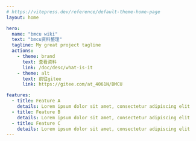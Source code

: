 ```yaml
---
# https://vitepress.dev/reference/default-theme-home-page
layout: home

hero:
  name: "bmcu wiki"
  text: "bmcu资料整理"
  tagline: My great project tagline
  actions:
    - theme: brand
      text: 查看资料
      link: /doc/desc/what-is-it
    - theme: alt
      text: 前往gitee
      link: https://gitee.com/at_4061N/BMCU

features:
  - title: Feature A
    details: Lorem ipsum dolor sit amet, consectetur adipiscing elit
  - title: Feature B
    details: Lorem ipsum dolor sit amet, consectetur adipiscing elit
  - title: Feature C
    details: Lorem ipsum dolor sit amet, consectetur adipiscing elit
---
```


